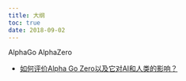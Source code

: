 ```yaml
---
title: 大纲
toc: true
date: 2018-09-02
---
```



AlphaGo  AlphaZero


- [如何评价Alpha Go Zero以及它对AI和人类的影响？](https://www.zhihu.com/question/66876194)
